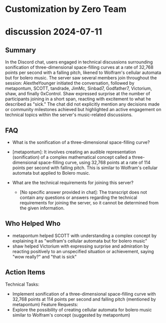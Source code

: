 # Customization by Zero Team

# discussion 2024-07-11

## Summary
 In the Discord chat, users engaged in technical discussions surrounding sonification of three-dimensional space-filling curves at a rate of 32,768 points per second with a falling pitch, likened to Wolfram's cellular automata but for bolero music. The server saw several members join throughout the session: AlextheYounger initiated the conversation, followed by metapontum, SCOTT, tandrade, JimMc, Sinbad7, Godfather7, Victorium, shaw, and finally 0xControl. Shaw expressed surprise at the number of participants joining in a short span, reacting with excitement to what he described as "sick." The chat did not explicitly mention any decisions made or community milestones achieved but highlighted an active engagement on technical topics within the server's music-related discussions.

## FAQ
 - What is the sonification of a three-dimensional space-filling curve?
  - [metapontum]: It involves creating an audible representation (sonification) of a complex mathematical concept called a three-dimensional space-filling curve, using 32,768 points at a rate of 114 points per second with falling pitch. This is similar to Wolfram's cellular automata but applied to Bolero music.

- What are the technical requirements for joining this server?
  - [No specific answer provided in chat]: The transcript does not contain any questions or answers regarding the technical requirements for joining the server, so it cannot be determined from the given information.

## Who Helped Who
 - metapontum helped SCOTT with understanding a complex concept by explaining it as "wolfram's cellular automata but for bolero music"
- shaw helped Victorium with expressing surprise and admiration by reacting positively to an unspecified situation or achievement, saying "wow really?" and "that is sick"

## Action Items
 Technical Tasks:
  - Implement sonification of a three-dimensional space-filling curve with 32,768 points at 114 points per second and falling pitch (mentioned by metapontum)
Feature Requests:
  - Explore the possibility of creating cellular automata for bolero music similar to Wolfram's concept (suggested by metapontum)

